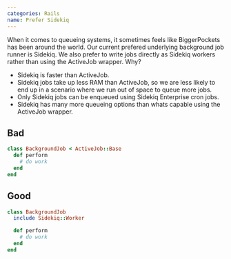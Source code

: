 ```yaml
---
categories: Rails
name: Prefer Sidekiq
---
```


When it comes to queueing systems, it sometimes feels like BiggerPockets has been around the world. Our current prefered underlying background job runner is Sidekiq. We also prefer to write jobs directly as Sidekiq workers rather than using the ActiveJob wrapper. Why?

- Sidekiq is faster than ActiveJob.
- Sidekiq jobs take up less RAM than ActiveJob, so we are less likely to end up in a scenario where we run out of space to queue more jobs.
- Only Sidekiq jobs can be enqueued using Sidekiq Enterprise cron jobs.
- Sidekiq has many more queueing options than whats capable using the ActiveJob wrapper.

## Bad

```ruby
class BackgroundJob < ActiveJob::Base
  def perform
    # do work
  end
end
```

## Good

```ruby
class BackgroundJob
  include Sidekiq::Worker

  def perform
    # do work
  end
end
```
